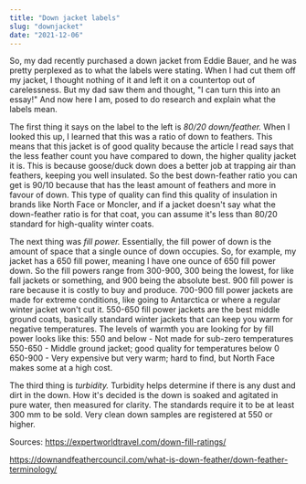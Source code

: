 ```yaml
---
title: "Down jacket labels"
slug: "downjacket"
date: "2021-12-06"
---
```


So, my dad recently purchased a down jacket from Eddie Bauer, and he was pretty perplexed as to what the labels were stating. When I had cut them off my jacket, I thought nothing of it and left it on a countertop out of carelessness. But my dad saw them and thought, "I can turn this into an essay!" And now here I am, posed to do research and explain what the labels mean.

The first thing it says on the label to the left is _80/20 down/feather._ When I looked this up, I learned that this was a ratio of down to feathers. This means that this jacket is of good quality because the article I read says that the less feather count you have compared to down, the higher quality jacket it is. This is because goose/duck down does a better job at trapping air than feathers, keeping you well insulated. So the best down-feather ratio you can get is 90/10 because that has the least amount of feathers and more in favour of down. This type of quality can find this quality of insulation in brands like North Face or Moncler, and if a jacket doesn't say what the down-feather ratio is for that coat, you can assume it's less than 80/20 standard for high-quality winter coats.

The next thing was _fill power._ Essentially, the fill power of down is the amount of space that a single ounce of down occupies. So, for example, my jacket has a 650 fill power, meaning I have one ounce of 650 fill power down. So the fill powers range from 300-900, 300 being the lowest, for like fall jackets or something, and 900 being the absolute best. 900 fill power is rare because it is costly to buy and produce. 700-900 fill power jackets are made for extreme conditions, like going to Antarctica or where a regular winter jacket won't cut it. 550-650 fill power jackets are the best middle ground coats, basically standard winter jackets that can keep you warm for negative temperatures. The levels of warmth you are looking for by fill power looks like this: 
550 and below - Not made for sub-zero temperatures
550-650 - Middle ground jacket; good quality for temperatures below 0
650-900 - Very expensive but very warm; hard to find, but North Face makes some at a high cost.

The third thing is _turbidity._ Turbidity helps determine if there is any dust and dirt in the down. How it's decided is the down is soaked and agitated in pure water, then measured for clarity. The standards require it to be at least 300 mm to be sold. Very clean down samples are registered at 550 or higher. 

Sources:
https://expertworldtravel.com/down-fill-ratings/
 
https://downandfeathercouncil.com/what-is-down-feather/down-feather-terminology/



